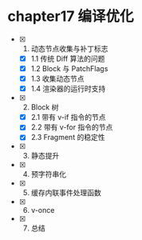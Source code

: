# chapter17 编译优化

- [x] 1. 动态节点收集与补丁标志
  - [x] 1.1 传统 Diff 算法的问题 
  - [x] 1.2 Block 与 PatchFlags 
  - [x] 1.3 收集动态节点
  - [x] 1.4 渲染器的运行时支持
- [x] 2. Block 树
  - [x] 2.1 带有 v-if 指令的节点
  - [x] 2.2 带有 v-for 指令的节点
  - [x] 2.3 Fragment 的稳定性
- [x] 3. 静态提升
- [x] 4. 预字符串化
- [x] 5. 缓存内联事件处理函数
- [x] 6. v-once
- [x] 7. 总结